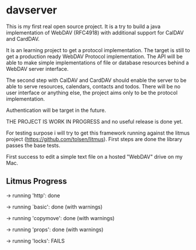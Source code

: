 # davserver

This is my first real open source project. It is a try to build a java implementation of WebDAV (RFC4918) with additional support for CalDAV and CardDAV. 

It is an learning project to get a protocol implementation. The target is still to get a production ready WebDAV Protocol implementation. The API will be able to make simple implementations of file or database resources behind a WebDAV server interface. 

The second step with CalDAV and CardDAV should enable the server to be able to serve resources, calendars, contacts and todos. There will be no user interface or anything else, the project aims only to be the protocol implementation. 

Authentication will be target in the future. 
 
THE PROJECT IS WORK IN PROGRESS and no useful release is done yet.

For testing surpose i will try to get this framework running against the litmus project (https://github.com/tolsen/litmus). First steps are done the library passes the base tests.
 
 First success to edit a simple text file on a hosted "WebDAV" drive on my Mac.

## Litmus Progress

-> running 'http': done

-> running `basic': done (with warnings)

-> running 'copymove': done (with warnings)

-> running 'props': done (with warnings)

-> running 'locks': FAILS
